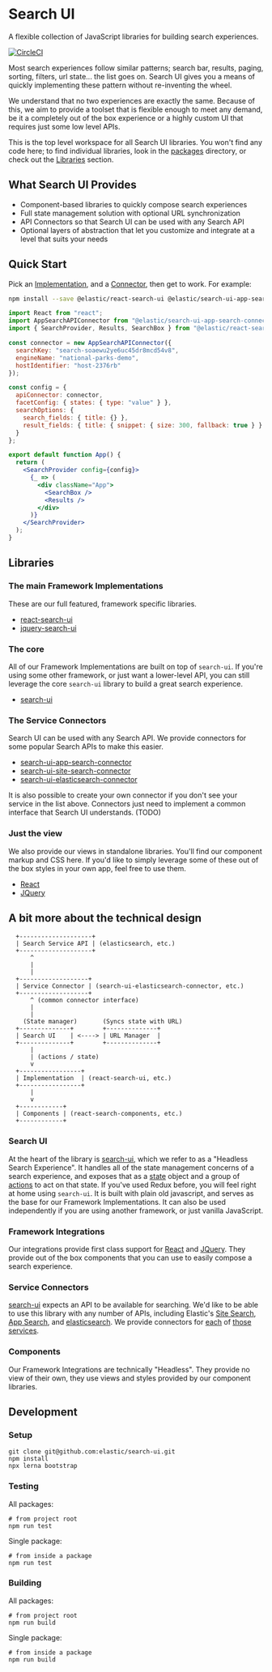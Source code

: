 # Search UI

A flexible collection of JavaScript libraries for building search experiences.

[![CircleCI](https://circleci.com/gh/elastic/search-ui.svg?style=svg)](https://circleci.com/gh/elastic/search-ui)

Most search experiences follow similar patterns; search bar, results, paging, sorting, filters, url state... the list goes on. Search UI gives you a means of quickly implementing these pattern without re-inventing the wheel.

We understand that no two experiences are exactly the same. Because of this, we aim to provide a toolset that is flexible enough to meet any demand, be it a completely out of the box experience or a highly custom UI that requires just some low level APIs.

This is the top level workspace for all Search UI libraries. You won't find any code here; to find individual libraries, look in the [packages](packages) directory, or check out the [Libraries](#libraries) section.

## What Search UI Provides

- Component-based libraries to quickly compose search experiences
- Full state management solution with optional URL synchronization
- API Connectors so that Search UI can be used with any Search API
- Optional layers of abstraction that let you customize and integrate at a level that suits your needs

## Quick Start

Pick an [Implementation](#implementation), and a [Connector](#connectors), then get to work. For example:

```sh
npm install --save @elastic/react-search-ui @elastic/search-ui-app-search-connector
```

```jsx
import React from "react";
import AppSearchAPIConnector from "@elastic/search-ui-app-search-connector";
import { SearchProvider, Results, SearchBox } from "@elastic/react-search-ui";

const connector = new AppSearchAPIConnector({
  searchKey: "search-soaewu2ye6uc45dr8mcd54v8",
  engineName: "national-parks-demo",
  hostIdentifier: "host-2376rb"
});

const config = {
  apiConnector: connector,
  facetConfig: { states: { type: "value" } },
  searchOptions: {
    search_fields: { title: {} },
    result_fields: { title: { snippet: { size: 300, fallback: true } } }
  }
};

export default function App() {
  return (
    <SearchProvider config={config}>
      {_ => (
        <div className="App">
          <SearchBox />
          <Results />
        </div>
      )}
    </SearchProvider>
  );
}
```

## Libraries

### The main Framework Implementations <a id="implementation"></a>

These are our full featured, framework specific libraries.

- [react-search-ui](packages/react-search-ui)
- [jquery-search-ui](packages/jquery-search-ui)

### The core

All of our Framework Implementations are built on top of `search-ui`. If you're
using some other framework, or just want a lower-level API, you can still leverage
the core `search-ui` library to build a great search experience.

- [search-ui](packages/search-ui)

### The Service Connectors <a id="connectors"></a>

Search UI can be used with any Search API. We provide connectors for some popular Search APIs to make this easier.

- [search-ui-app-search-connector](packages/search-ui-app-search-connector)
- [search-ui-site-search-connector](packages/search-ui-site-search-connector)
- [search-ui-elasticsearch-connector](packages/search-ui-elasticsearch-connector)

It is also possible to create your own connector if you don't see your service in the list above.
Connectors just need to implement a common interface that Search UI understands. (TODO)

### Just the view

We also provide our views in standalone libraries. You'll find our component
markup and CSS here. If you'd like to simply leverage some of these out of the box styles
in your own app, feel free to use them.

- [React](packages/react-search-components)
- [JQuery](packages/jquery-search-components)

## A bit more about the technical design

```
  +--------------------+
  | Search Service API | (elasticsearch, etc.)
  +--------------------+
      ^
      |
      |
  +-------------------+
  | Service Connector | (search-ui-elasticsearch-connector, etc.)
  +-------------------+
      ^ (common connector interface)
      |
      |
    (State manager)       (Syncs state with URL)
  +--------------+        +--------------+
  | Search UI    | <----> | URL Manager  |
  +--------------+        +--------------+
      |
      | (actions / state)
      v
  +-----------------+
  | Implementation  | (react-search-ui, etc.)
  +-----------------+
      |
      v
  +------------+
  | Components | (react-search-components, etc.)
  +------------+
```

### Search UI

At the heart of the library is [search-ui](packages/search-ui), which we refer to as a "Headless Search Experience". It handles all of the state management concerns of a search experience, and exposes that as a [state](packages/search-ui/README.md#state) object and a group of [actions](packages/search-ui/README.md#actions) to act on that state. If you've used Redux before, you will feel right at home using `search-ui`. It is built with plain old javascript, and serves as the base for our Framework Implementations. It can also be used independently if you are using another framework, or just vanilla JavaScript.

### Framework Integrations

Our integrations provide first class support for [React](packages/react-search-components) and [JQuery](packages/jquery-search-components). They provide out of the box components that you can use to
easily compose a search experience.

### Service Connectors

[search-ui](packages/search-ui) expects an API to be available for searching. We'd like to be able to use this
library with any number of APIs, including Elastic's [Site Search](https://www.elastic.co/cloud/site-search-service), [App Search](https://www.elastic.co/cloud/app-search-service), and [elasticsearch](https://www.elastic.co/products/elasticsearch). We provide connectors for [each](packages/search-ui-site-search-connector) of [those](packages/search-ui-app-search-connector) [services](packages/search-ui-elasticsearch-connector).

### Components

Our Framework Integrations are technically "Headless". They provide no view of their own,
they use views and styles provided by our component libraries.

## Development

### Setup

```shell
git clone git@github.com:elastic/search-ui.git
npm install
npx lerna bootstrap
```

### Testing

All packages:

```shell
# from project root
npm run test
```

Single package:

```shell
# from inside a package
npm run test
```

### Building

All packages:

```shell
# from project root
npm run build
```

Single package:

```shell
# from inside a package
npm run build
```
